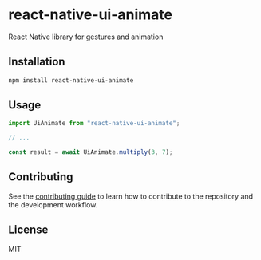 # react-native-ui-animate

React Native library for gestures and animation

## Installation

```sh
npm install react-native-ui-animate
```

## Usage

```js
import UiAnimate from "react-native-ui-animate";

// ...

const result = await UiAnimate.multiply(3, 7);
```

## Contributing

See the [contributing guide](CONTRIBUTING.md) to learn how to contribute to the repository and the development workflow.

## License

MIT
